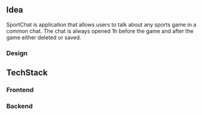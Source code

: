 ## Idea
SportChat is application that allows users to talk about any sports game in a common chat.
The chat is always opened 1h before the game and after the game either deleted or saved.

### Design

##  TechStack

### Frontend

### Backend